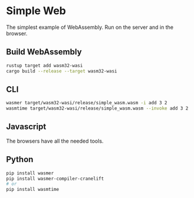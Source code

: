 # Simple Web

The simplest example of WebAssembly.
Run on the server and in the browser.

## Build WebAssembly

```sh
rustup target add wasm32-wasi
cargo build --release --target wasm32-wasi
```

## CLI

```sh
wasmer target/wasm32-wasi/release/simple_wasm.wasm -i add 3 2
wasmtime target/wasm32-wasi/release/simple_wasm.wasm --invoke add 3 2
```

## Javascript

The browsers have all the needed tools.

## Python

```sh
pip install wasmer
pip install wasmer-compiler-cranelift
# or
pip install wasmtime
```
